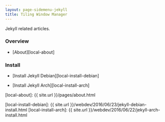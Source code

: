 ```yaml
---
layout: page-sidemenu-jekyll
title: Tiling Window Manager
---
```


Jekyll related articles.

### Overview

*	[About][local-about]

### Install

*	[Install Jekyll Debian][local-install-debian]

*	[Install Jekyll Arch][local-install-arch]

[//]: <> ( -- -- -- links below -- -- -- )

[local-about]: {{ site.url }}/pages/about.html

[local-install-debian]:   {{ site.url }}/webdev/2016/06/23/jekyll-debian-install.html
[local-install-arch]:     {{ site.url }}/webdev/2016/06/22/jekyll-arch-install.html
